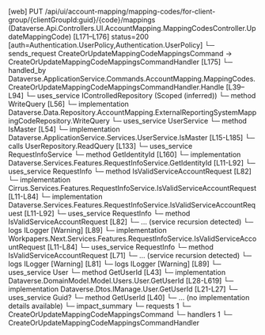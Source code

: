 [web] PUT /api/ui/account-mapping/mapping-codes/for-client-group/{clientGroupId:guid}/{code}/mappings  (Dataverse.Api.Controllers.UI.AccountMapping.MappingCodesController.UpdateMappingCode)  [L171–L176] status=200 [auth=Authentication.UserPolicy,Authentication.UserPolicy]
  └─ sends_request CreateOrUpdateMappingCodeMappingsCommand -> CreateOrUpdateMappingCodeMappingsCommandHandler [L175]
    └─ handled_by Dataverse.ApplicationService.Commands.AccountMapping.MappingCodes.CreateOrUpdateMappingCodeMappingsCommandHandler.Handle [L39–L94]
      └─ uses_service IControlledRepository<ExternalReportingSystemMappingCode> (Scoped (inferred))
        └─ method WriteQuery [L56]
          └─ implementation Dataverse.Data.Repository.AccountMapping.ExternalReportingSystemMappingCodeRepository.WriteQuery
      └─ uses_service UserService
        └─ method IsMaster [L54]
          └─ implementation Dataverse.ApplicationService.Services.UserService.IsMaster [L15-L185]
            └─ calls UserRepository.ReadQuery [L133]
            └─ uses_service RequestInfoService
              └─ method GetIdentityId [L160]
                └─ implementation Dataverse.Services.Features.RequestInfoService.GetIdentityId [L11-L92]
                  └─ uses_service RequestInfo
                    └─ method IsValidServiceAccountRequest [L82]
                      └─ implementation Cirrus.Services.Features.RequestInfoService.IsValidServiceAccountRequest [L11-L84]
                      └─ implementation Dataverse.Services.Features.RequestInfoService.IsValidServiceAccountRequest [L11-L92]
                        └─ uses_service RequestInfo
                          └─ method IsValidServiceAccountRequest [L82]
                            └─ ... (service recursion detected)
                        └─ logs ILogger<IRequestInfoService> [Warning] [L89]
                      └─ implementation Workpapers.Next.Services.Features.RequestInfoService.IsValidServiceAccountRequest [L11-L84]
                        └─ uses_service RequestInfo
                          └─ method IsValidServiceAccountRequest [L71]
                            └─ ... (service recursion detected)
                        └─ logs ILogger<IRequestInfoService> [Warning] [L81]
                  └─ logs ILogger<IRequestInfoService> [Warning] [L89]
            └─ uses_service User
              └─ method GetUserId [L43]
                └─ implementation Dataverse.DomainModel.Model.Users.User.GetUserId [L28-L619]
                └─ implementation Dataverse.Dtos.IManage.User.GetUserId [L21-L27]
            └─ uses_service Guid?
              └─ method GetUserId [L40]
                └─ ... (no implementation details available)
  └─ impact_summary
    └─ requests 1
      └─ CreateOrUpdateMappingCodeMappingsCommand
    └─ handlers 1
      └─ CreateOrUpdateMappingCodeMappingsCommandHandler

